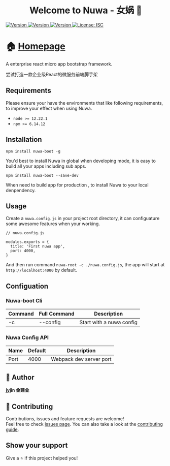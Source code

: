 <h1 align="center">Welcome to Nuwa - 女娲 👋</h1>
<p>
  
  <a href="https://www.npmjs.com/package/nuwa-boot" target="_blank">
    <img alt="Version" src="https://img.shields.io/badge/Version-1.0.0-blue">
  </a>
  <a href="https://www.npmjs.com/package/nuwa-boot" target="_blank">
    <img alt="Version" src="https://img.shields.io/badge/Npm-6.14.12-brightgreen">
  </a>
  <a href="https://www.npmjs.com/package/nuwa-boot" target="_blank">
    <img alt="Version" src="https://img.shields.io/badge/Node-12.22.1-purple">
  </a>
  <a href="#" target="_blank">
    <img alt="License: ISC" src="https://img.shields.io/badge/License-ISC-yellow.svg" />
  </a>
</p>


# 🏠 [Homepage](https://github.com/jyjin/nuwa-boot#readme)

A enterprise react micro app bootstrap framework.

尝试打造一款企业级React的微服务前端脚手架


## Requirements

Please ensure your have the environments that like following requirements, to improve your effect when using Nuwa.

  - `node >= 12.22.1`
  - `npm >= 6.14.12`
## Installation

`npm install nuwa-boot -g`

You'd best to install Nuwa in global when developing mode, it is easy to build all your apps including sub apps.

`npm install nuwa-boot --save-dev`

When need to build app for production , to install Nuwa to your local denpendency.

## Usage

Create a `nuwa.config.js` in your project root directory, it can configuature some awesome features when your working.

```
// nuwa.config.js

modules.exports = {
  title: 'First nuwa app',
  port: 4000,
}
```

And then run command `nuwa-root -c ./nuwa.config.js`, the app will start at `http://localhost:4000` by default.
## Configuation

### Nuwa-boot  Cli

| Command | Full Command | Description |
| -- | -- | --|
| -c | --config | Start with a nuwa config |


### Nuwa Config API
| Name | Default | Description |
| -- | -- | --|
| Port | 4000 | Webpack dev server port |





## 👤 Author

   **jyjin 金建业**

## 🤝 Contributing

Contributions, issues and feature requests are welcome!<br />Feel free to check [issues page](https://github.com/jyjin/nuwa-boot/issues). You can also take a look at the [contributing guide](ssh://git@github.com/jyjin/nuwa-boot/blob/master/CONTRIBUTING.md).

## Show your support

Give a ⭐️  if this project helped you!
